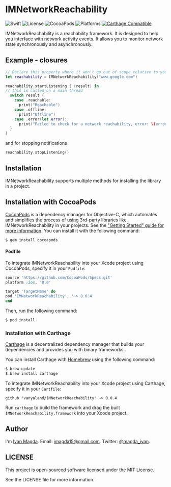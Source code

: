 # IMNetworkReachability

![Swift](https://img.shields.io/badge/Swift-4.0-blue.svg)
![License](https://img.shields.io/npm/l/express.svg)
![CocoaPods](https://img.shields.io/cocoapods/v/IMNetworkReachability.svg)
![Platforms](https://img.shields.io/cocoapods/p/IMNetworkReachability.svg)
[![Carthage Compatible](https://img.shields.io/badge/Carthage-compatible-4BC51D.svg?style=flat)](https://github.com/Carthage/Carthage)

IMNetworkReachability is a reachability framework.
It is designed to help you interface with network activity events. It allows you to monitor network state synchronously and asynchronously.

## Example - closures

```swift
// Declare this property where it won't go out of scope relative to your listener
let reachability = IMNetworkReachability("www.google.com")

reachability.startListening { (result) in
// this is called on a main thread
  switch result {
    case .reachable:
      print("Reachable")
    case .offline:
      print("Offline")
    case .error(let error):
      print("Failed to check for a network reachability, error: \(error)")
  }
}
```

and for stopping notifications

```swift
reachability.stopListening()
```

## Installation
IMNetworkReachability supports multiple methods for installing the library in a project.

## Installation with CocoaPods

[CocoaPods](http://cocoapods.org) is a dependency manager for Objective-C, which automates and simplifies the process of using 3rd-party libraries like IMNetworkReachability in your projects. See the ["Getting Started" guide for more information](https://guides.cocoapods.org/using/getting-started.html). You can install it with the following command:

```bash
$ gem install cocoapods
```

#### Podfile

To integrate IMNetworkReachability into your Xcode project using CocoaPods, specify it in your `Podfile`:

```ruby
source 'https://github.com/CocoaPods/Specs.git'
platform :ios, '8.0'

target 'TargetName' do
pod 'IMNetworkReachability', '~> 0.0.4'
end
```

Then, run the following command:

```bash
$ pod install
```

### Installation with Carthage

[Carthage](https://github.com/Carthage/Carthage) is a decentralized dependency manager that builds your dependencies and provides you with binary frameworks.

You can install Carthage with [Homebrew](http://brew.sh/) using the following command:

```bash
$ brew update
$ brew install carthage
```

To integrate IMNetworkReachability into your Xcode project using Carthage, specify it in your `Cartfile`:

```ogdl
github "vanyaland/IMNetworkReachability" ~> 0.0.4
```

Run `carthage` to build the framework and drag the built `IMNetworkReachability.framework` into your Xcode project.

## Author
I'm [Ivan Magda](https://www.facebook.com/ivan.magda).
Email: [imagda15@gmail.com](mailto:imagda15@gmail.com).
Twitter: [@magda_ivan](https://twitter.com/magda_ivan).

## LICENSE
This project is open-sourced software licensed under the MIT License.

See the LICENSE file for more information.
